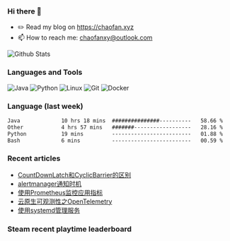 ### Hi there 👋

- ✏️ Read my blog on https://chaofan.xyz
- 📫 How to reach me: chaofanxy@outlook.com

![Github Stats](https://github-readme-stats.vercel.app/api?username=chaofanx&show_icons=true&theme=dark&count_private=true)

### Languages and Tools

![Java](https://img.shields.io/badge/-Java-000?&logo=Java)
![Python](https://img.shields.io/badge/-Python-000?&logo=Python)
![Linux](https://img.shields.io/badge/-Linux-000?&logo=Linux)
![Git](https://img.shields.io/badge/-Git-000?&logo=Git)
![Docker](https://img.shields.io/badge/-Docker-000?&logo=Docker)

### Language (last week)
<!--START_SECTION:waka-->

```txt
Java             10 hrs 18 mins  ###############----------   58.66 %
Other            4 hrs 57 mins   #######------------------   28.16 %
Python           19 mins         -------------------------   01.88 %
Bash             6 mins          -------------------------   00.59 %
```

<!--END_SECTION:waka-->

### Recent articles
<!-- BLOG-POST-LIST:START -->
- [CountDownLatch和CyclicBarrier的区别](https://chaofan.xyz/posts/6f3f7f34.html)
- [alertmanager通知时机](https://chaofan.xyz/posts/4a58f7b9.html)
- [使用Prometheus监控应用指标](https://chaofan.xyz/posts/49b1cc7e.html)
- [云原生可观测性之OpenTelemetry](https://chaofan.xyz/posts/29a4bd97.html)
- [使用systemd管理服务](https://chaofan.xyz/posts/c670b61f.html)
<!-- BLOG-POST-LIST:END -->

### Steam recent playtime leaderboard
 <!-- steam-box-recent start -->
 <!-- steam-box-recent end -->
